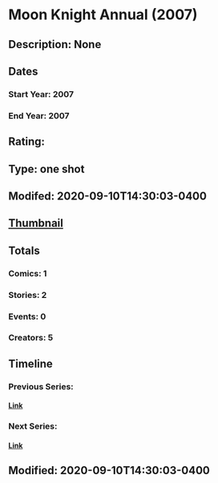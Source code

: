 # Moon Knight Annual (2007)
## Description: None
## Dates
### Start Year: 2007
### End Year: 2007
## Rating: 
## Type: one shot
## Modifed: 2020-09-10T14:30:03-0400
## [Thumbnail](http://i.annihil.us/u/prod/marvel/i/mg/a/10/4bb86399a98ba.jpg)
## Totals
### Comics: 1
### Stories: 2
### Events: 0
### Creators: 5
## Timeline
### Previous Series: 
#### [Link]()
### Next Series: 
#### [Link]()
## Modified: 2020-09-10T14:30:03-0400